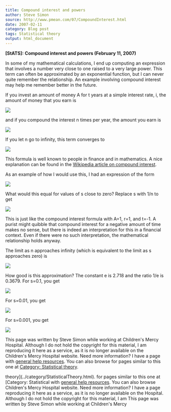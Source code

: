 ```yaml
---
title: Compound interest and powers
author: Steve Simon
source: http://www.pmean.com/07/CompoundInterest.html
date: 2007-02-11
category: Blog post
tags: Statistical theory
output: html_document
---
```

**[StATS]:** **Compound interest and powers
(February 11, 2007)**

In some of my mathematical calculations, I end up computing an
expression that involves a number very close to one raised to a very
large power. This term can often be approximated by an exponential
function, but I can never quite remember the relationship. An example
involving compound interest may help me remember better in the future.

If you invest an amount of money A for t years at a simple interest
rate, i, the amount of money that you earn is

![](../../../web/images/07/CompoundInterest01.gif)

and if you compound the interest n times per year, the amount you earn
is

![](../../../web/images/07/CompoundInterest02.gif)

If you let n go to infinity, this term converges to

![](../../../web/images/07/CompoundInterest03.gif)

This formula is well known to people in finance and in mathematics. A
nice explanation can be found in the [Wikipedia article on compound
interest](http://en.wikipedia.org/wiki/Compound_interest).

As an example of how I would use this, I had an expression of the form

![](../../../web/images/07/CompoundInterest04.gif)

What would this equal for values of s close to zero? Replace s with 1/n
to get

![](../../../web/images/07/CompoundInterest05.gif)

This is just like the compound interest formula with A=1, r=1, and t=-1.
A purist might quibble that compound interest for a negative amount of
time makes no sense, but there is indeed an interpretation for this in a
financial context. Even if there were no such interpretation, the
mathematical relationship holds anyway.

The limit as n approaches infinity (which is equivalent to the limit as
s approaches zero) is

![](../../../web/images/07/CompoundInterest06.gif)

How good is this approximation? The constant e is 2.718 and the ratio
1/e is 0.3679. For s=0.1, you get

![](../../../web/images/07/CompoundInterest07.gif)

  For s=0.01, you get

![](../../../web/images/07/CompoundInterest08.gif)

For s=0.001, you get

![](../../../web/images/07/CompoundInterest09.gif)

This page was written by Steve Simon while working at Children's Mercy
Hospital. Although I do not hold the copyright for this material, I am
reproducing it here as a service, as it is no longer available on the
Children's Mercy Hospital website. Need more information? I have a page
with [general help resources](../GeneralHelp.html). You can also browse
for pages similar to this one at [Category: Statistical
theory](../category/StatisticalTheory.html).
<!---More--->
theory](../category/StatisticalTheory.html).
for pages similar to this one at [Category: Statistical
with [general help resources](../GeneralHelp.html). You can also browse
Children's Mercy Hospital website. Need more information? I have a page
reproducing it here as a service, as it is no longer available on the
Hospital. Although I do not hold the copyright for this material, I am
This page was written by Steve Simon while working at Children's Mercy

<!---Do not use
**[StATS]:** **Compound interest and powers
This page was written by Steve Simon while working at Children's Mercy
Hospital. Although I do not hold the copyright for this material, I am
reproducing it here as a service, as it is no longer available on the
Children's Mercy Hospital website. Need more information? I have a page
with [general help resources](../GeneralHelp.html). You can also browse
for pages similar to this one at [Category: Statistical
theory](../category/StatisticalTheory.html).
--->

